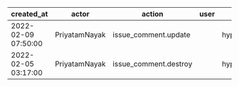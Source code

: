 |          created_at | actor         | action                | user | repo             |
| ------------------- | ------------- | --------------------- | ---- | ---------------- |
| 2022-02-09 07:50:00 | PriyatamNayak | issue_comment.update  |      | hyperledger/besu |
| 2022-02-05 03:17:00 | PriyatamNayak | issue_comment.destroy |      | hyperledger/besu |
